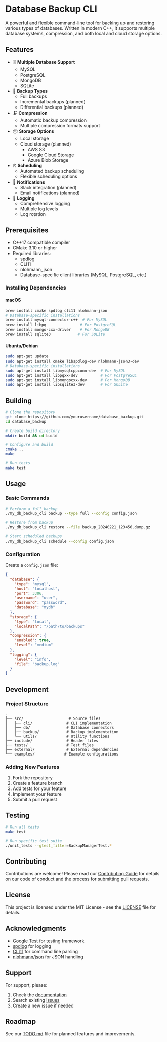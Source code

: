 # Database Backup CLI

A powerful and flexible command-line tool for backing up and restoring various types of databases. Written in modern C++, it supports multiple database systems, compression, and both local and cloud storage options.

## Features

- 🗄️ **Multiple Database Support**
  - MySQL
  - PostgreSQL
  - MongoDB
  - SQLite
- 🔄 **Backup Types**
  - Full backups
  - Incremental backups (planned)
  - Differential backups (planned)
- 🗜️ **Compression**
  - Automatic backup compression
  - Multiple compression formats support
- 📦 **Storage Options**
  - Local storage
  - Cloud storage (planned)
    - AWS S3
    - Google Cloud Storage
    - Azure Blob Storage
- ⏰ **Scheduling**
  - Automated backup scheduling
  - Flexible scheduling options
- 📢 **Notifications**
  - Slack integration (planned)
  - Email notifications (planned)
- 📝 **Logging**
  - Comprehensive logging
  - Multiple log levels
  - Log rotation

## Prerequisites

- C++17 compatible compiler
- CMake 3.10 or higher
- Required libraries:
  - spdlog
  - CLI11
  - nlohmann_json
  - Database-specific client libraries (MySQL, PostgreSQL, etc.)

### Installing Dependencies

#### macOS
```bash
brew install cmake spdlog cli11 nlohmann-json
# Database-specific installations
brew install mysql-connector-c++  # For MySQL
brew install libpq               # For PostgreSQL
brew install mongo-cxx-driver    # For MongoDB
brew install sqlite3            # For SQLite
```

#### Ubuntu/Debian
```bash
sudo apt-get update
sudo apt-get install cmake libspdlog-dev nlohmann-json3-dev
# Database-specific installations
sudo apt-get install libmysqlcppconn-dev  # For MySQL
sudo apt-get install libpqxx-dev          # For PostgreSQL
sudo apt-get install libmongocxx-dev      # For MongoDB
sudo apt-get install libsqlite3-dev       # For SQLite
```

## Building

```bash
# Clone the repository
git clone https://github.com/yourusername/database_backup.git
cd database_backup

# Create build directory
mkdir build && cd build

# Configure and build
cmake ..
make

# Run tests
make test
```

## Usage

### Basic Commands

```bash
# Perform a full backup
./my_db_backup_cli backup --type full --config config.json

# Restore from backup
./my_db_backup_cli restore --file backup_20240221_123456.dump.gz

# Start scheduled backups
./my_db_backup_cli schedule --config config.json
```

### Configuration

Create a `config.json` file:

```json
{
  "database": {
    "type": "mysql",
    "host": "localhost",
    "port": 3306,
    "username": "user",
    "password": "password",
    "database": "mydb"
  },
  "storage": {
    "type": "local",
    "localPath": "/path/to/backups"
  },
  "compression": {
    "enabled": true,
    "level": "medium"
  },
  "logging": {
    "level": "info",
    "file": "backup.log"
  }
}
```

## Development

### Project Structure

```
.
├── src/                    # Source files
│   ├── cli/               # CLI implementation
│   ├── db/                # Database connectors
│   ├── backup/            # Backup implementation
│   └── utils/             # Utility functions
├── include/               # Header files
├── tests/                 # Test files
├── external/              # External dependencies
└── examples/             # Example configurations
```

### Adding New Features

1. Fork the repository
2. Create a feature branch
3. Add tests for your feature
4. Implement your feature
5. Submit a pull request

## Testing

```bash
# Run all tests
make test

# Run specific test suite
./unit_tests --gtest_filter=BackupManagerTest.*
```

## Contributing

Contributions are welcome! Please read our [Contributing Guide](CONTRIBUTING.md) for details on our code of conduct and the process for submitting pull requests.

## License

This project is licensed under the MIT License - see the [LICENSE](LICENSE) file for details.

## Acknowledgments

- [Google Test](https://github.com/google/googletest) for testing framework
- [spdlog](https://github.com/gabime/spdlog) for logging
- [CLI11](https://github.com/CLIUtils/CLI11) for command line parsing
- [nlohmann/json](https://github.com/nlohmann/json) for JSON handling

## Support

For support, please:
1. Check the [documentation](docs/)
2. Search existing [issues](https://github.com/yourusername/database_backup/issues)
3. Create a new issue if needed

## Roadmap

See our [TODO.md](TODO.md) file for planned features and improvements. 